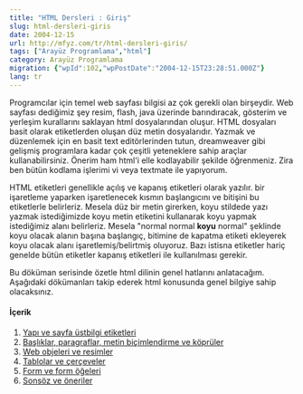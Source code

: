 ```yaml
---
title: "HTML Dersleri : Giriş"
slug: html-dersleri-giris
date: 2004-12-15
url: http://mfyz.com/tr/html-dersleri-giris/
tags: ["Arayüz Programlama","html"]
category: Arayüz Programlama
migration: {"wpId":102,"wpPostDate":"2004-12-15T23:28:51.000Z"}
lang: tr
---
```


Programcılar için temel web sayfası bilgisi az çok gerekli olan birşeydir. Web sayfası dediğimiz şey resim, flash, java üzerinde barındıracak, gösterim ve yerleşim kurallarını saklayan html dosyalarından oluşur. HTML dosyaları basit olarak etiketlerden oluşan düz metin dosyalarıdır. Yazmak ve düzenlemek için en basit text editörlerinden tutun, dreamweaver gibi gelişmiş programlara kadar çok çeşitli yeteneklere sahip araçlar kullanabilirsiniz. Önerim ham html'i elle kodlayabilir şekilde öğrenmeniz. Zira ben bütün kodlama işlerimi vi veya textmate ile yapıyorum.

HTML etiketleri genellikle açılış ve kapanış etiketleri olarak yazılır. bir işaretleme yaparken işaretlenecek kısmın başlangıcını ve bitişini bu etiketlerle belirleriz. Mesela düz bir metin girerken, koyu stildede yazı yazmak istediğimizde koyu metin etiketini kullanarak koyu yapmak istediğimiz alanı belirleriz. Mesela "normal normal <b>koyu</b> normal" şeklinde koyu olacak alanın başına başlangıç, bitimine de kapatma etiketi ekleyerek koyu olacak alanı işaretlemiş/belirtmiş oluyoruz. Bazı istisna etiketler hariç genelde bütün etiketler kapanış etiketleri ile kullanılması gerekir.

Bu döküman serisinde özetle html dilinin genel hatlarını anlatacağım. Aşağıdaki dökümanları takip ederek html konusunda genel bilgiye sahip olacaksınız.

#### İçerik

1.  [Yapı ve sayfa üstbilgi etiketleri](/html-dersleri-1-yapi-ve-sayfa-ustbilgi-etiketleri/)
2.  [Başlıklar, paragraflar, metin biçimlendirme ve köprüler](/html-dersleri-2-basliklar-paragraflar-metin-bicimlendirme-ve-kopruler/)
3.  [Web objeleri ve resimler](/html-dersleri-3-web-nesneleri-ve-resimler/)
4.  [Tablolar ve çerçeveler](/html-dersleri-4-tablolar-ve-cerceveler/)
5.  [Form ve form öğeleri](/html-dersleri-5-form-ve-form-ogeleri/)
6.  [Sonsöz ve öneriler](/html-dersleri-6-sonsoz-ve-oneriler/)